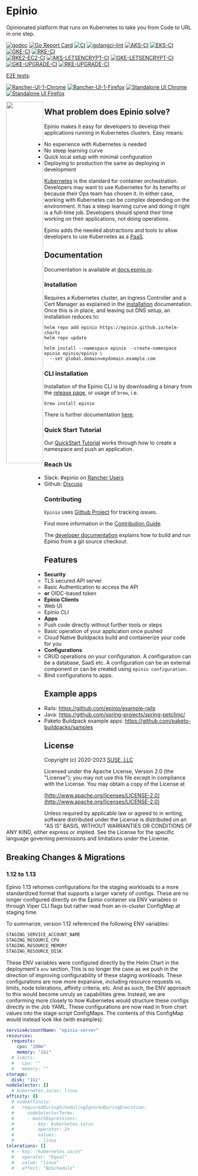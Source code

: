# Epinio

Opinionated platform that runs on Kubernetes to take you from Code to URL in one step.

[![godoc](https://pkg.go.dev/badge/epinio/epinio)](https://pkg.go.dev/github.com/epinio/epinio/internal/api/v1)
[![Go Report Card](https://goreportcard.com/badge/github.com/epinio/epinio)](https://goreportcard.com/report/github.com/epinio/epinio)
[![CI](https://github.com/epinio/epinio/workflows/CI/badge.svg?branch=main)](https://github.com/epinio/epinio/actions/workflows/main.yml?query=branch%3Amain)
[![golangci-lint](https://github.com/epinio/epinio/actions/workflows/golangci-lint.yml/badge.svg?branch=main)](https://github.com/epinio/epinio/actions/workflows/golangci-lint.yml?query=branch%3Amain)
[![AKS-CI](https://github.com/epinio/epinio/actions/workflows/aks.yml/badge.svg?branch=main)](https://github.com/epinio/epinio/actions/workflows/aks.yml?query=branch%3Amain)
[![EKS-CI](https://github.com/epinio/epinio/actions/workflows/eks.yml/badge.svg?branch=main)](https://github.com/epinio/epinio/actions/workflows/eks.yml?query=branch%3Amain)
[![GKE-CI](https://github.com/epinio/epinio/actions/workflows/gke.yml/badge.svg?branch=main)](https://github.com/epinio/epinio/actions/workflows/gke.yml??query=branch%3Amain)
[![RKE-CI](https://github.com/epinio/epinio/actions/workflows/rke.yml/badge.svg?branch=main)](https://github.com/epinio/epinio/actions/workflows/rke.yml?query=branch%3Amain)  
[![RKE2-EC2-CI](https://github.com/epinio/epinio/actions/workflows/rke2-lh-ec2.yml/badge.svg?branch=main)](https://github.com/epinio/epinio/actions/workflows/rke2-lh-ec2.yml?query=branch%3Amain) 
[![AKS-LETSENCRYPT-CI](https://github.com/epinio/epinio/actions/workflows/aks-letsencrypt.yml/badge.svg?branch=main)](https://github.com/epinio/epinio/actions/workflows/aks-letsencrypt.yml?query=branch%3Amain)
[![GKE-LETSENCRYPT-CI](https://github.com/epinio/epinio/actions/workflows/gke-letsencrypt.yml/badge.svg?branch=main)](https://github.com/epinio/epinio/actions/workflows/gke-letsencrypt.yml?query=branch%3Amain)
[![GKE-UPGRADE-CI](https://github.com/epinio/epinio/actions/workflows/gke-upgrade.yml/badge.svg?branch=main)](https://github.com/epinio/epinio/actions/workflows/gke-upgrade.yml??query=branch%3Amain)
[![RKE-UPGRADE-CI](https://github.com/epinio/epinio/actions/workflows/rke-upgrade.yml/badge.svg?branch=main)](https://github.com/epinio/epinio/actions/workflows/rke-upgrade.yml?query=branch%3Amain)

[E2E tests](https://github.com/epinio/epinio-end-to-end-tests):

[![Rancher-UI-1-Chrome](https://github.com/epinio/epinio-end-to-end-tests/actions/workflows/scenario_1_chrome_rancher_ui.yml/badge.svg?branch=main)](https://github.com/epinio/epinio-end-to-end-tests/actions/workflows/scenario_1_chrome_rancher_ui.yml?query=branch%3Amain)
[![Rancher-UI-1-Firefox](https://github.com/epinio/epinio-end-to-end-tests/actions/workflows/scenario_2_firefox_rancher_ui.yml/badge.svg?branch=main)](https://github.com/epinio/epinio-end-to-end-tests/actions/workflows/scenario_2_firefox_rancher_ui.yml?query=branch%3Amain)
[![Standalone UI Chrome](https://github.com/epinio/epinio-end-to-end-tests/actions/workflows/std_ui_latest_chrome.yml/badge.svg?branch=main)](https://github.com/epinio/epinio-end-to-end-tests/actions/workflows/std_ui_latest_chrome.yml?query=branch%3Amain)
[![Standalone UI Firefox](https://github.com/epinio/epinio-end-to-end-tests/actions/workflows/std_ui_latest_firefox.yml/badge.svg?branch=main)](https://github.com/epinio/epinio-end-to-end-tests/actions/workflows/std_ui_latest_firefox.yml?query=branch%3Amain)

<img src="./docs/epinio.png" align="left" width="100" height="50%">

## What problem does Epinio solve?

Epinio makes it easy for developers to develop their applications running in Kubernetes clusters. Easy means:

- No experience with Kubernetes is needed
- No steep learning curve
- Quick local setup with minimal configuration
- Deploying to production the same as deploying in development

[Kubernetes](https://kubernetes.io/) is the standard for container orchestration.
Developers may want to use Kubernetes for its benefits or because their Ops team has chosen it.
In either case, working with Kubernetes can be complex depending on the environment.
It has a steep learning curve and doing it right is a full-time job.
Developers should spend their time working on their applications, not doing operations.

Epinio adds the needed abstractions and tools to allow developers to use Kubernetes as a [PaaS](https://en.wikipedia.org/wiki/Platform_as_a_service).


## Documentation

Documentation is available at [docs.epinio.io](https://docs.epinio.io/).

### Installation

Requires a Kubernetes cluster, an Ingress Controller and a Cert Manager as explained in the [installation](https://docs.epinio.io/installation/install_epinio) documentation.
Once this is in place, and leaving out DNS setup, an installation reduces to:

```
helm repo add epinio https://epinio.github.io/helm-charts
helm repo update

helm install --namespace epinio --create-namespace epinio epinio/epinio \
  --set global.domain=mydomain.example.com
```

### CLI installation

Installation of the Epinio CLI is by downloading a binary from the
[release page](https://github.com/epinio/epinio/releases), or usage of `brew`, i.e.

```
brew install epinio
```

There is further documentation [here](https://docs.epinio.io/installation/install_epinio_cli).

### Quick Start Tutorial

Our [QuickStart Tutorial](https://docs.epinio.io/tutorials/quickstart) works through how to create a namespace and push an application.

### Reach Us

- Slack: #epinio on [Rancher Users](https://rancher-users.slack.com/)
- Github: [Discuss](https://github.com/epinio/epinio/discussions/new)

### Contributing

`Epinio` uses [Github Project](https://github.com/epinio/epinio/projects/1) for tracking issues.

Find more information in the [Contribution Guide](./CONTRIBUTING.md).

The [developer documentation](./docs) explains how to build and run Epinio from a git source checkout.

## Features

- **Security**
  - TLS secured API server
  - Basic Authentication to access the API
  - __or__ OIDC-based token
- **Epinio Clients**
  - Web UI
  - Epinio CLI
- **Apps**
  - Push code directly without further tools or steps
  - Basic operation of your application once pushed
  - Cloud Native Buildpacks build and containerize your code for you
- **Configurations**
  - CRUD operations on your configuration. A configuration can be a database, SaaS etc. A configuration can be an external component or can be created using `epinio configuration`.
  - Bind configurations to apps.

## Example apps

- Rails: https://github.com/epinio/example-rails
- Java: https://github.com/spring-projects/spring-petclinic/
- Paketo Buildpack example apps: https://github.com/paketo-buildpacks/samples

## License

Copyright (c) 2020-2023 [SUSE, LLC](https://suse.com)

Licensed under the Apache License, Version 2.0 (the "License");
you may not use this file except in compliance with the License.
You may obtain a copy of the License at

[http://www.apache.org/licenses/LICENSE-2.0](http://www.apache.org/licenses/LICENSE-2.0)

Unless required by applicable law or agreed to in writing, software
distributed under the License is distributed on an "AS IS" BASIS,
WITHOUT WARRANTIES OR CONDITIONS OF ANY KIND, either express or implied.
See the License for the specific language governing permissions and
limitations under the License.

## Breaking Changes & Migrations

### 1.12 to 1.13

Epinio 1.13 rehomes configurations for the staging workloads to a more standardized format that supports a larger variety of configs.  These are no longer configured directly on the Epinio container via ENV variables or through Viper CLI flags but rather read from an in-cluster ConfigMap at staging time.

To summarize, version 1.12 referenced the following ENV variables:

```bash
STAGING_SERVICE_ACCOUNT_NAME
STAGING_RESOURCE_CPU
STAGING_RESOURCE_MEMORY
STAGING_RESOURCE_DISK
```

These ENV variables were configured directly by the Helm Chart in the deployment's `env` section.  This is no longer the case as we push in the direction of improving configurability of these staging workloads.  These configurations are now more expansive, including resource requests vs. limits, node tolerations, affinity criteria, etc.  And as such, the ENV approach to this would become unruly as capabilities grew.  Instead, we are conforming more closely to how Kubernetes would structure these configs directly in the Job YAML.  These configurations are now read in from chart values into the stage script ConfigMaps.  The contents of this ConfigMap would instead look like (with examples):

```yaml
serviceAccountName: "epinio-server"
resources:
  requests:
    cpu: "200m"
    memory: "1Gi"
  # limits:
  #   cpu: ""
  #   memory: ""
storage:
  disk: "1Gi"
nodeSelector: {}
  # kubernetes.io/os: linux
affinity: {}
  # nodeAffinity:
  #   requiredDuringSchedulingIgnoredDuringExecution:
  #     nodeSelectorTerms:
  #     - matchExpressions:
  #       - key: kubernetes.io/os
  #         operator: In
  #         values:
  #         - linux
tolerations: []
  # - key: "kubernetes.io/os"
  #   operator: "Equal"
  #   value: "linux"
  #   effect: "NoSchedule"
```

